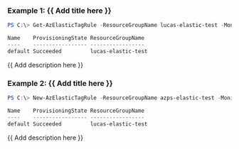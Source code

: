### Example 1: {{ Add title here }}
```powershell
PS C:\> Get-AzElasticTagRule -ResourceGroupName lucas-elastic-test -MonitorName elastic-pwsh02 -Name default

Name    ProvisioningState ResourceGroupName
----    ----------------- -----------------
default Succeeded         lucas-elastic-test
```

{{ Add description here }}

### Example 2: {{ Add title here }}
```powershell
PS C:\> New-AzElasticTagRule -ResourceGroupName azps-elastic-test -MonitorName elastic-pwsh02 -Name default | Get-AzElasticTagRule

Name    ProvisioningState ResourceGroupName
----    ----------------- -----------------
default Succeeded         lucas-elastic-test
```

{{ Add description here }}

